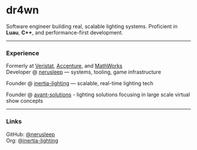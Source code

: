 # dr4wn

Software engineer building real, scalable lighting systems. Proficient in **Luau**, **C++**, and performance-first development.

---

### Experience

Formerly at [Veristat](https://www.veristat.com), [Accenture](https://www.accenture.com), and [MathWorks](https://www.mathworks.com)  
Developer @ [nerusleep](https://github.com/nerusleep) — systems, tooling, game infrastructure

Founder @ [inertia-lighting](https://github.com/inertia-lighting) — scalable, real-time lighting tech

Founder @ [avant-solutions](https://github.com/avant-solutions) - lighting solutions focusing in large scale virtual show concepts 

---
### Links

GitHub: [@nerusleep](https://github.com/nerusleep)  
Org: [@inertia-lighting](https://github.com/inertia-lighting)
